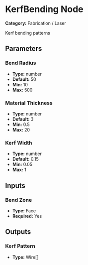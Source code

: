 
# KerfBending Node

**Category:** Fabrication / Laser

Kerf bending patterns

## Parameters


### Bend Radius
- **Type:** number
- **Default:** 50
- **Min:** 10
- **Max:** 500



### Material Thickness
- **Type:** number
- **Default:** 3
- **Min:** 0.5
- **Max:** 20



### Kerf Width
- **Type:** number
- **Default:** 0.15
- **Min:** 0.05
- **Max:** 1



## Inputs


### Bend Zone
- **Type:** Face
- **Required:** Yes



## Outputs


### Kerf Pattern
- **Type:** Wire[]




